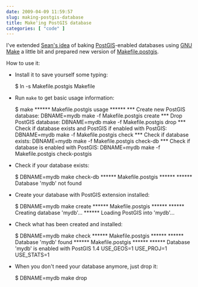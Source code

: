 ```yaml
---
date: 2009-04-09 11:59:57
slug: making-postgis-database
title: Make'ing PostGIS database
categories: [ "code" ]
---
```


I've extended [Sean's idea](http://sgillies.net/blog/176/create-a-postgis-db-with-make/) of baking [PostGIS](http://postgis.refractions.net/)-enabled databases using [GNU Make](http://www.gnu.org/software/make/) a little bit and prepared new version of [Makefile.postgis](/download/projects/postgis/Makefile.postgis).





How to use it:






  * Install it to save yourself some typing:

    
    $ ln -s Makefile.postgis Makefile




  * Run `make` to get basic usage information:

    
    $ make
    ****** Makefile.postgis usage ******
    *** Create new PostGIS database:
    	DBNAME=mydb make -f Makefile.postgis create
    *** Drop PostGIS database:
    	DBNAME=mydb make -f Makefile.postgis drop
    *** Check if database exists and PostGIS if enabled with PostGIS:
    	DBNAME=mydb make -f Makefile.postgis check
    *** Check if database exists:
    	DBNAME=mydb make -f Makefile.postgis check-db
    *** Check if database is enabled with PostGIS:
    	DBNAME=mydb make -f Makefile.postgis check-postgis




  * Check if your database exists:

    
    $ DBNAME=mydb make check-db
    ****** Makefile.postgis ******
    ****** Database 'mydb' not found




  * Create your database with PostGIS extension installed:

    
    $ DBNAME=mydb make create
    ****** Makefile.postgis ******
    ****** Creating database 'mydb'...
    ****** Loading PostGIS into 'mydb'...




  * Check what has been created and installed:

    
    $ DBNAME=mydb make check
    ****** Makefile.postgis ******
    ****** Database 'mydb' found
    ****** Makefile.postgis ******
    ****** Database 'mydb' is enabled with PostGIS
    1.4 USE_GEOS=1 USE_PROJ=1 USE_STATS=1




  * When you don't need your database anymore, just drop it:

    
    $ DBNAME=mydb make drop





